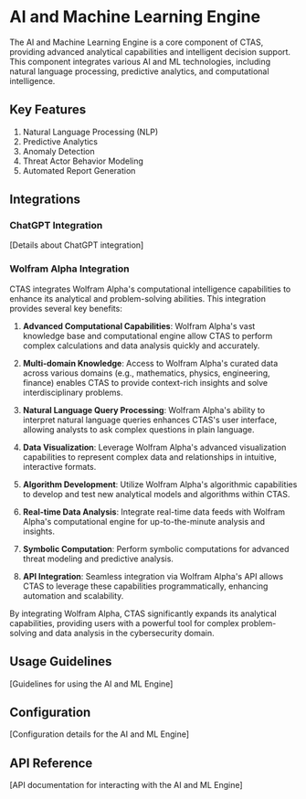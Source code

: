 # AI and Machine Learning Engine

The AI and Machine Learning Engine is a core component of CTAS, providing advanced analytical capabilities and intelligent decision support. This component integrates various AI and ML technologies, including natural language processing, predictive analytics, and computational intelligence.

## Key Features

1. Natural Language Processing (NLP)
2. Predictive Analytics
3. Anomaly Detection
4. Threat Actor Behavior Modeling
5. Automated Report Generation

## Integrations

### ChatGPT Integration

[Details about ChatGPT integration]

### Wolfram Alpha Integration

CTAS integrates Wolfram Alpha's computational intelligence capabilities to enhance its analytical and problem-solving abilities. This integration provides several key benefits:

1. **Advanced Computational Capabilities**: Wolfram Alpha's vast knowledge base and computational engine allow CTAS to perform complex calculations and data analysis quickly and accurately.

2. **Multi-domain Knowledge**: Access to Wolfram Alpha's curated data across various domains (e.g., mathematics, physics, engineering, finance) enables CTAS to provide context-rich insights and solve interdisciplinary problems.

3. **Natural Language Query Processing**: Wolfram Alpha's ability to interpret natural language queries enhances CTAS's user interface, allowing analysts to ask complex questions in plain language.

4. **Data Visualization**: Leverage Wolfram Alpha's advanced visualization capabilities to represent complex data and relationships in intuitive, interactive formats.

5. **Algorithm Development**: Utilize Wolfram Alpha's algorithmic capabilities to develop and test new analytical models and algorithms within CTAS.

6. **Real-time Data Analysis**: Integrate real-time data feeds with Wolfram Alpha's computational engine for up-to-the-minute analysis and insights.

7. **Symbolic Computation**: Perform symbolic computations for advanced threat modeling and predictive analysis.

8. **API Integration**: Seamless integration via Wolfram Alpha's API allows CTAS to leverage these capabilities programmatically, enhancing automation and scalability.

By integrating Wolfram Alpha, CTAS significantly expands its analytical capabilities, providing users with a powerful tool for complex problem-solving and data analysis in the cybersecurity domain.

## Usage Guidelines

[Guidelines for using the AI and ML Engine]

## Configuration

[Configuration details for the AI and ML Engine]

## API Reference

[API documentation for interacting with the AI and ML Engine]